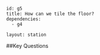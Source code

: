 ````
id: g5
title: How can we tile the floor?
dependencies:
  - g4

layout: station
````
##Key Questions
